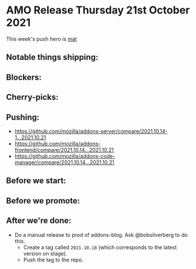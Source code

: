 # AMO Release Thursday 21st October 2021

This week's push hero is [mat](https://github.com/diox)

## Notable things shipping:

## Blockers:

## Cherry-picks:


## Pushing:

- https://github.com/mozilla/addons-server/compare/2021.10.14-1...2021.10.21
- https://github.com/mozilla/addons-frontend/compare/2021.10.14...2021.10.21
- https://github.com/mozilla/addons-code-manager/compare/2021.10.14...2021.10.21

## Before we start:

## Before we promote:

## After we're done:
- Do a manual release to prod of addons-blog. Ask @bobsilverberg to do this.
  - Create a tag called `2021.10.18` (which corresponds to the latest version on stage).
  - Push the tag to the repo.
